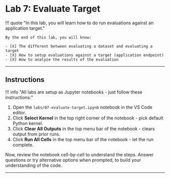 # Lab 7: Evaluate Target

!!! quote "In this lab, you will learn how to do run evaluations against an application target."

    By the end of this lab, you will know:

    - [X] The different between evaluating a dataset and evaluating a target
    - [X] How to setup evaluations against a target (application endpoint)
    - [X] How to analyze the results of the evaluation
---

## Instructions

!!! info "All labs are setup as Jupyter notebooks - just follow these instructions:"

1. Open the `labs/07-evaluate-target.ipynb` notebook in the VS Code editor.
1. Click **Select Kernel** in the top right corner of the notebook - pick default Python kernel.
1. Click **Clear All Outputs** in the top menu bar of the notebook - clears output from prior runs.
1. Click **Run All Cells** in the top menu bar of the notebook - let the run complete.

Now, review the notebook cell-by-cell to understand the steps. Answer questions or try alternative options when prompted, to build your understanding of the code.

---
